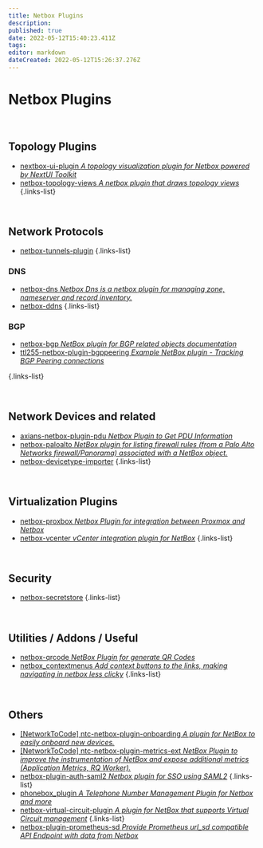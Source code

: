 ```yaml
---
title: Netbox Plugins
description: 
published: true
date: 2022-05-12T15:40:23.411Z
tags: 
editor: markdown
dateCreated: 2022-05-12T15:26:37.276Z
---
```


# Netbox Plugins

<br>

## Topology Plugins
- [nextbox-ui-plugin *A topology visualization plugin for Netbox powered by NextUI Toolkit*](https://github.com/iDebugAll/nextbox-ui-plugin)
- [netbox-topology-views *A netbox plugin that draws topology views*](https://github.com/mattieserver/netbox-topology-views)
{.links-list}

<br>

## Network Protocols

- [netbox-tunnels-plugin](https://github.com/jdrew82/netbox-tunnels-plugin)
{.links-list}

### DNS
- [netbox-dns *Netbox Dns is a netbox plugin for managing zone, nameserver and record inventory.*](https://github.com/auroraresearchlab/netbox-dns)
- [netbox-ddns](https://github.com/sjm-steffann/netbox-ddns)
{.links-list}

### BGP
- [netbox-bgp *NetBox plugin for BGP related objects documentation*](https://github.com/k01ek/netbox-bgp)
- [ttl255-netbox-plugin-bgppeering *Example NetBox plugin - Tracking BGP Peering connections*](https://github.com/progala/ttl255-netbox-plugin-bgppeering)

{.links-list}

<br>

## Network Devices and related
- [axians-netbox-plugin-pdu *Netbox Plugin to Get PDU Information*](https://github.com/minitriga/axians-netbox-plugin-pdu)
- [netbox-paloalto *NetBox plugin for listing firewall rules (from a Palo Alto Networks firewall/Panorama) associated with a NetBox object.*](https://github.com/rodvand/netbox-paloalto)
- [netbox-devicetype-importer]()
{.links-list}

<br>

## Virtualization Plugins

- [netbox-proxbox *Netbox Plugin for integration between Proxmox and Netbox*](./plugins/netbox-proxbox)
- [netbox-vcenter *vCenter integration plugin for NetBox*](https://github.com/sjm-steffann/netbox-vcenter)
{.links-list}

<br>

## Security
- [netbox-secretstore](https://github.com/DanSheps/netbox-secretstore)
{.links-list}

<br>

## Utilities / Addons / Useful
- [netbox-qrcode *NetBox Plugin for generate QR Codes*](https://github.com/k01ek/netbox-qrcode)
- [netbox_contextmenus *Add context buttons to the links, making navigating in netbox less clicky*](https://github.com/PieterL75/netbox_contextmenus)
{.links-list}

<br>

## Others
- [[NetworkToCode] ntc-netbox-plugin-onboarding *A plugin for NetBox to easily onboard new devices.*](https://github.com/networktocode/ntc-netbox-plugin-onboarding)
- [[NetworkToCode] ntc-netbox-plugin-metrics-ext *NetBox Plugin to improve the instrumentation of NetBox and expose additional metrics (Application Metrics, RQ Worker).*](https://github.com/networktocode/ntc-netbox-plugin-metrics-ext)
- [netbox-plugin-auth-saml2 *Netbox plugin for SSO using SAML2*](https://github.com/jeremyschulman/netbox-plugin-auth-saml2)
{.links-list}
- [phonebox_plugin *A Telephone Number Management Plugin for Netbox and more*](https://github.com/iDebugAll/phonebox_plugin)
- [netbox-virtual-circuit-plugin *A plugin for NetBox that supports Virtual Circuit management*](https://github.com/vapor-ware/netbox-virtual-circuit-plugin)
{.links-list}
- [netbox-plugin-prometheus-sd *Provide Prometheus url_sd compatible API Endpoint with data from Netbox*](https://github.com/FlxPeters/netbox-plugin-prometheus-sd)